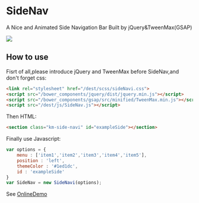 # SideNav
A Nice and Animated Side Navigation Bar Built by jQuery&amp;TweenMax(GSAP)

![](http://ww3.sinaimg.cn/large/71d81503jw1fa9ahrwyqmg205z0cajug.gif) 

## How to use
Fisrt of all,please introduce jQuery and TweenMax before SideNav,and don't forget css:
```html
<link rel="stylesheet" href="/dest/scss/sideNavi.css">
<script src="/bower_components/jquery/dist/jquery.min.js"></script>
<script src="/bower_components/gsap/src/minified/TweenMax.min.js"></script>
<script src="/dest/js/SideNav.js"></script>
```
Then HTML:
```html
<section class="km-side-navi" id="exampleSide"></section>
```
Finally use Javascript:
```Javascript
var options = {
    menu : ['item1','item2','item3','item4','item5'],
    position : 'left',
    themeColor : '#1ed1dc',
    id : 'exampleSide'
}
var SideNav = new SideNavi(options);
```
See [OnlineDemo](http://www.eamonn.cn/sidenav)